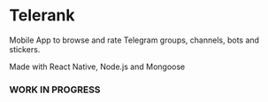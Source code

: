 # Telerank
Mobile App to browse and rate Telegram groups, channels, bots and stickers.

Made with React Native, Node.js and Mongoose

### WORK IN PROGRESS
